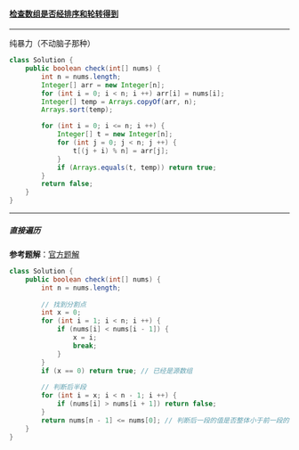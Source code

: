 #### <a href="https://leetcode.cn/problems/check-if-array-is-sorted-and-rotated/">检查数组是否经排序和轮转得到</a>

-----------

纯暴力（不动脑子那种）

```java
class Solution {
    public boolean check(int[] nums) {
        int n = nums.length;
        Integer[] arr = new Integer[n];
        for (int i = 0; i < n; i ++) arr[i] = nums[i];
        Integer[] temp = Arrays.copyOf(arr, n);
        Arrays.sort(temp);

        for (int i = 0; i <= n; i ++) {
            Integer[] t = new Integer[n];
            for (int j = 0; j < n; j ++) {
                t[(j + i) % n] = arr[j];
            }
            if (Arrays.equals(t, temp)) return true;
        }
        return false;
    }
}
```

--------------

##### 直接遍历

**参考题解**：[官方题解](https://leetcode.cn/problems/check-if-array-is-sorted-and-rotated/solution/jian-cha-shu-zu-shi-fou-jing-pai-xu-he-l-cbqk/)

```java
class Solution {
    public boolean check(int[] nums) {
        int n = nums.length;
        
        // 找到分割点
        int x = 0;
        for (int i = 1; i < n; i ++) {
            if (nums[i] < nums[i - 1]) {
                x = i;
                break;
            }
        }
        if (x == 0) return true; // 已经是源数组
        
        // 判断后半段
        for (int i = x; i < n - 1; i ++) {
            if (nums[i] > nums[i + 1]) return false;
        }
        return nums[n - 1] <= nums[0]; // 判断后一段的值是否整体小于前一段的值
    }
}
```

